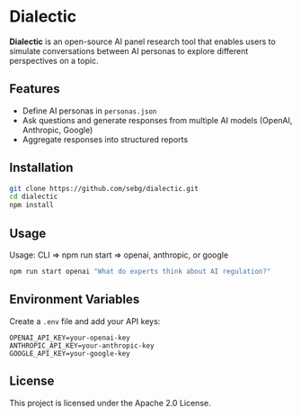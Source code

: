 # Dialectic

**Dialectic** is an open-source AI panel research tool that enables users to simulate conversations between AI personas to explore different perspectives on a topic.

## Features
- Define AI personas in `personas.json`
- Ask questions and generate responses from multiple AI models (OpenAI, Anthropic, Google)
- Aggregate responses into structured reports

## Installation
```sh
git clone https://github.com/sebg/dialectic.git
cd dialectic
npm install
```

## Usage

Usage:
CLI => npm run start <model> <question>
<model> => openai, anthropic, or google

```sh
npm run start openai "What do experts think about AI regulation?"
```

## Environment Variables
Create a `.env` file and add your API keys:
```
OPENAI_API_KEY=your-openai-key
ANTHROPIC_API_KEY=your-anthropic-key
GOOGLE_API_KEY=your-google-key
```

## License
This project is licensed under the Apache 2.0 License.